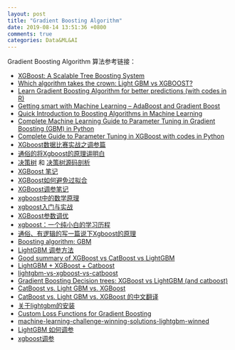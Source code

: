 ```yaml
---
layout: post
title: "Gradient Boosting Algorithm"
date: 2019-08-14 13:51:36 +0800
comments: true
categories: Data&ML&AI
---
```


Gradient Boosting Algorithm 算法参考链接：

- [XGBoost: A Scalable Tree Boosting System](https://arxiv.org/pdf/1603.02754v1.pdf)
- [Which algorithm takes the crown: Light GBM vs XGBOOST?](https://www.analyticsvidhya.com/blog/2017/06/which-algorithm-takes-the-crown-light-gbm-vs-xgboost/)
- [Learn Gradient Boosting Algorithm for better predictions (with codes in R)](https://www.analyticsvidhya.com/blog/2015/09/complete-guide-boosting-methods/)
- [Getting smart with Machine Learning – AdaBoost and Gradient Boost](https://www.analyticsvidhya.com/blog/2015/05/boosting-algorithms-simplified/)
- [Quick Introduction to Boosting Algorithms in Machine Learning](https://www.analyticsvidhya.com/blog/2015/11/quick-introduction-boosting-algorithms-machine-learning/)
- [Complete Machine Learning Guide to Parameter Tuning in Gradient Boosting (GBM) in Python](https://www.analyticsvidhya.com/blog/2016/02/complete-guide-parameter-tuning-gradient-boosting-gbm-python/)
- [Complete Guide to Parameter Tuning in XGBoost with codes in Python](https://www.analyticsvidhya.com/blog/2016/03/complete-guide-parameter-tuning-xgboost-with-codes-python/)
- [XGboost数据比赛实战之调参篇](https://segmentfault.com/a/1190000014040317)
- [通俗的将Xgboost的原理讲明白](http://www.sohu.com/a/226265476_609569)
- [决策树](https://blog.csdn.net/app_12062011/article/details/52136117) 和 [决策树源码剖析](https://blog.csdn.net/zhaocj/article/details/50503450)
- [XGBoost 笔记]([http://matafight.github.io/2017/03/14/XGBoost-%E7%AE%80%E4%BB%8B/](http://matafight.github.io/2017/03/14/XGBoost-简介/))
- [XGBoost如何避免过拟合](https://blog.csdn.net/liuzonghao88/article/details/88808408)
- [XGBoost调参笔记](https://blog.csdn.net/u012735708/article/details/83651832)
- [xgboost中的数学原理](https://blog.csdn.net/a358463121/article/details/68617389)
- [xgboost入门与实战](https://blog.csdn.net/sb19931201/article/details/52557382)
- [XGBoost参数调优](https://blog.csdn.net/xiaocong1990/article/details/55107239)
- [xgboost：一个纯小白的学习历程](https://blog.csdn.net/Totoro1745/article/details/53328725)
- [通俗、有逻辑的写一篇说下Xgboost的原理](https://blog.csdn.net/github_38414650/article/details/76061893)
- [Boosting algorithm: GBM](https://towardsdatascience.com/boosting-algorithm-gbm-97737c63daa3)
- [LightGBM 调参方法](https://www.imooc.com/article/43784?block_id=tuijian_wz)
- [Good summary of XGBoost vs CatBoost vs LightGBM](https://www.kaggle.com/c/LANL-Earthquake-Prediction/discussion/89909)
- [LightGBM + XGBoost + Catboost](https://www.kaggle.com/samratp/lightgbm-xgboost-catboost)
- [lightgbm-vs-xgboost-vs-catboost](https://datascience.stackexchange.com/questions/49567/lightgbm-vs-xgboost-vs-catboost)
- [Gradient Boosting Decision trees: XGBoost vs LightGBM (and catboost)](https://medium.com/kaggle-nyc/gradient-boosting-decision-trees-xgboost-vs-lightgbm-and-catboost-72df6979e0bb)
- [CatBoost vs. Light GBM vs. XGBoost](https://towardsdatascience.com/catboost-vs-light-gbm-vs-xgboost-5f93620723db)
- [CatBoost vs. Light GBM vs. XGBoost 的中文翻译](https://blog.csdn.net/LrS62520kV/article/details/79620615)
- [关于lightgbm的安装](https://stackoverflow.com/questions/44937698/lightgbm-oserror-library-not-loaded)
- [Custom Loss Functions for Gradient Boosting](https://towardsdatascience.com/custom-loss-functions-for-gradient-boosting-f79c1b40466d)
- [machine-learning-challenge-winning-solutions-lightgbm-winned](https://github.com/Microsoft/LightGBM/blob/master/examples/README.md#machine-learning-challenge-winning-solutions)
- [LightGBM 如何调参](https://www.jianshu.com/p/b4ac0596e5ef)
- [xgboost调参](https://www.cnblogs.com/ljygoodgoodstudydaydayup/p/6665239.html)

